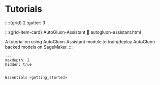 # Tutorials

::::{grid} 2
  :gutter: 3

:::{grid-item-card} AutoGluon-Assistant
  :link: autogluon-assistant.html

  A tutorial on using AutoGluon-Assistant module to train/deploy AutoGluon backed models on SageMaker.
:::

```{toctree}
---
maxdepth: 2
hidden: true
---

Essentials <getting_started>

```

